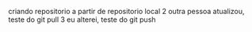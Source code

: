criando repositorio a partir de repositorio local 
2 outra pessoa atualizou, teste do git pull
3 eu alterei, teste do git push